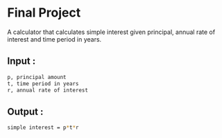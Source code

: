 # Final Project

A calculator that calculates simple interest given principal, annual rate of interest and time period in years.

## Input :
```bash
p, principal amount
t, time period in years
r, annual rate of interest
```
## Output :
```bash
simple interest = p*t*r
```
